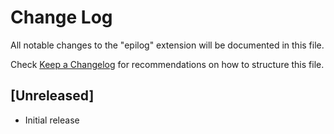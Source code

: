 # Change Log

All notable changes to the "epilog" extension will be documented in this file.

Check [Keep a Changelog](http://keepachangelog.com/) for recommendations on how to structure this file.

## [Unreleased]

- Initial release